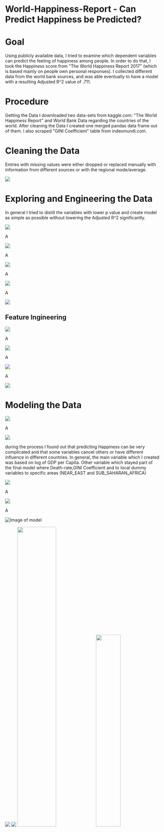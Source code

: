 # World-Happiness-Report - Can Predict Happiness be Predicted?  

# Goal

Using publicly available data, I tried to examine which dependent variables can predict the feeling of happiness among people. In order to do that, I took the Happiness score from "The World Happiness Report 2017" (which is based mainly on people own personal responses). I collected different data from the world bank sources, and was able eventually to have a model with a resulting Adjusted R^2 value of .711.

# Procedure
Getting the Data
I downloaded two data-sets from kaggle.com: "The World Happiness Report" and World Bank Data regarding the countries of the world. After cleaning the Data I created one merged pandas data frame out of them.  I also scraped "GINI Coefficient" table from indexmundi.com.


# Cleaning the Data
Entries with missing values were either dropped or replaced manually with information from different sources or with the regional mode/average. 

<img src = "./images/image2.png">


# Exploring and Engineering the Data
In general I tried to distill the variables with lower p value and create model as simple as possible without lowering the Adjusted R^2 significantly.

<img src = "./images/image3.png">

A

<img src = "./images/image4.png">


A


<img src = "./images/image5.png">

A

<img src = "./images/image6.png">

A

<img src = "./images/image7.png">

## Feature Ingineering

<img src = "./images/image8.png">

A


<img src = "./images/image9.png">


A

<img src = "./images/image10.png">

A

<img src = "./images/image11.png">

# Modeling the Data

<img src = "./images/image12.png">

A

<img src = "./images/image13.png">

during the process I found out that predicting Happiness can be very complicated and that some variables cancel others or have different influence in different countries.  In general, the main variable which I created was based on log of GDP per Capita. Other variable which stayed part of the final model where Death-rate,GINI Coefficient and to local dummy variables to specific areas (NEAR_EAST and SUB_SAHARAN_AFRICA)

<img src = "./images/image14.png">

A

<img src = "./images/image15.png">

A



![Image of model](images/Screenshot%20(58).png)

<img src = "./images/image17.png">
<img src = "./images/image18.png">
<img src = "./images/image19.png" style = max width = 50%>
<img src = "./images/image20.png" style = max width = 40%>





